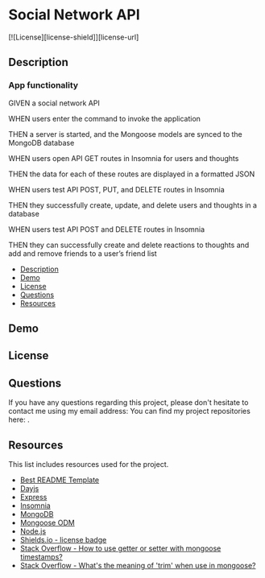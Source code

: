 # Social Network API

[![License][license-shield]][license-url]

## Description

### App functionality

GIVEN a social network API

WHEN users enter the command to invoke the application

THEN a server is started, and the Mongoose models are synced to the MongoDB database

WHEN users open API GET routes in Insomnia for users and thoughts

THEN the data for each of these routes are displayed in a formatted JSON

WHEN users test API POST, PUT, and DELETE routes in Insomnia

THEN they successfully create, update, and delete users and thoughts in a database

WHEN users test API POST and DELETE routes in Insomnia

THEN they can successfully create and delete reactions to thoughts and add and remove friends to a user’s friend list


 <ul>
    <li>
      <a href="#description">Description</a>
    </li>
    <li>
      <a href="#demo">Demo</a>
    </li>
    <li>
        <a href="#license">License</a>
    </li>
    <li>
        <a href="#questions">Questions</a>
    </li>
    <li>
        <a href="#acknowledgments">Resources</a>
    </li>
  </ul>

  ## Demo


## License

## Questions

If you have any questions regarding this project, please don't hesitate to contact me using my email address:  You can find my project repositories here: []().



## Resources

This list includes resources used for the project.

- [Best README Template](https://github.com/othneildrew/Best-README-Template/blob/master/README.md)
- [Dayjs](https://www.npmjs.com/package/dayjs)
- [Express](https://expressjs.com/)
- [Insomnia](https://insomnia.rest/)
- [MongoDB](https://www.mongodb.com/)
- [Mongoose ODM](https://mongoosejs.com/)
- [Node.js](https://nodejs.org/en/)
- [Shields.io - license badge](https://shields.io/)
- [Stack Overflow - How to use getter or setter with mongoose timestamps?](https://stackoverflow.com/questions/70724966/how-to-use-getter-or-setter-with-mongoose-timestamps)
- [Stack Overflow - What's the meaning of 'trim' when use in mongoose?](https://stackoverflow.com/questions/20766360/whats-the-meaning-of-trim-when-use-in-mongoose)




